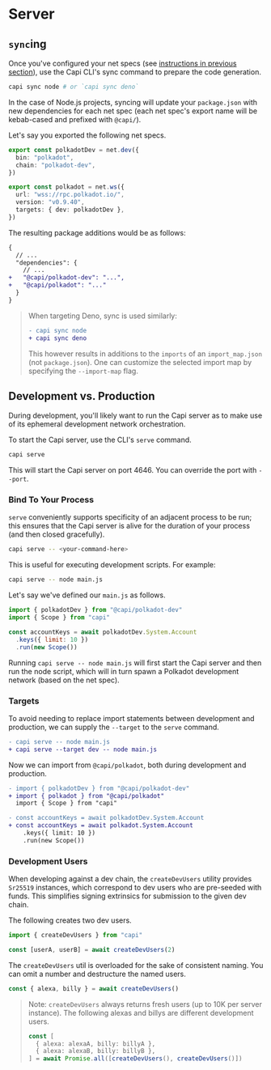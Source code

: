 # Server

## `sync`ing

Once you've configured your net specs (see
[instructions in previous section](/docs/setup.md#netsts)), use the Capi CLI's
sync command to prepare the code generation.

```sh
capi sync node # or `capi sync deno`
```

In the case of Node.js projects, syncing will update your `package.json` with
new dependencies for each net spec (each net spec's export name will be
kebab-cased and prefixed with `@capi/`).

Let's say you exported the following net specs.

```ts
export const polkadotDev = net.dev({
  bin: "polkadot",
  chain: "polkadot-dev",
})

export const polkadot = net.ws({
  url: "wss://rpc.polkadot.io/",
  version: "v0.9.40",
  targets: { dev: polkadotDev },
})
```

The resulting package additions would be as follows:

```diff
{
  // ...
  "dependencies": {
    // ...
+   "@capi/polkadot-dev": "...",
+   "@capi/polkadot": "..."
  }
}
```

> When targeting Deno, sync is used similarly:
>
> ```diff
> - capi sync node
> + capi sync deno
> ```
>
> This however results in additions to the `imports` of an `import_map.json`
> (not `package.json`). One can customize the selected import map by specifying
> the `--import-map` flag.

## Development vs. Production

During development, you'll likely want to run the Capi server as to make use of
its ephemeral development network orchestration.

To start the Capi server, use the CLI's `serve` command.

```sh
capi serve
```

This will start the Capi server on port 4646. You can override the port with
`--port`.

### Bind To Your Process

`serve` conveniently supports specificity of an adjacent process to be run; this
ensures that the Capi server is alive for the duration of your process (and then
closed gracefully).

```sh
capi serve -- <your-command-here>
```

This is useful for executing development scripts. For example:

```sh
capi serve -- node main.js
```

Let's say we've defined our `main.js` as follows.

```js
import { polkadotDev } from "@capi/polkadot-dev"
import { Scope } from "capi"

const accountKeys = await polkadotDev.System.Account
  .keys({ limit: 10 })
  .run(new Scope())
```

Running `capi serve -- node main.js` will first start the Capi server and then
run the node script, which will in turn spawn a Polkadot development network
(based on the net spec).

### Targets

To avoid needing to replace import statements between development and
production, we can supply the `--target` to the `serve` command.

```diff
- capi serve -- node main.js
+ capi serve --target dev -- node main.js
```

Now we can import from `@capi/polkadot`, both during development and production.

```diff
- import { polkadotDev } from "@capi/polkadot-dev"
+ import { polkadot } from "@capi/polkadot"
  import { Scope } from "capi"

- const accountKeys = await polkadotDev.System.Account
+ const accountKeys = await polkadot.System.Account
    .keys({ limit: 10 })
    .run(new Scope())
```

### Development Users

When developing against a dev chain, the `createDevUsers` utility provides
`Sr25519` instances, which correspond to dev users who are pre-seeded with
funds. This simplifies signing extrinsics for submission to the given dev chain.

The following creates two dev users.

```ts
import { createDevUsers } from "capi"

const [userA, userB] = await createDevUsers(2)
```

The `createDevUsers` util is overloaded for the sake of consistent naming. You
can omit a number and destructure the named users.

```ts
const { alexa, billy } = await createDevUsers()
```

> Note: `createDevUsers` always returns fresh users (up to 10K per server
> instance). The following alexas and billys are different development users.
>
> ```ts
> const [
>   { alexa: alexaA, billy: billyA },
>   { alexa: alexaB, billy: billyB },
> ] = await Promise.all([createDevUsers(), createDevUsers()])
> ```
